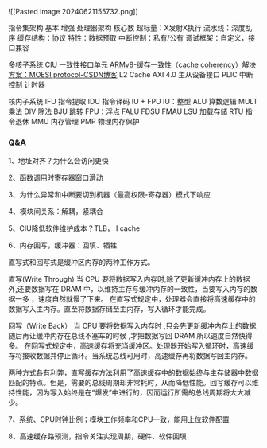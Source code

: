 ![[Pasted image 20240621155732.png]]



指令集架构
	基本
	增强
处理器架构
	核心数
	超标量：X发射X执行
	流水线：深度乱序
	缓存结构：协议
	特性：数据预取
	中断控制：私有/公有
	调试框架：自定义，接口兼容



多核子系统
	CIU 一致性接口单元 [ARMv8-缓存一致性（cache coherency）解决方案：MOESI protocol-CSDN博客](https://blog.csdn.net/luolaihua2018/article/details/129369336)
	L2 Cache
	AXI 4.0 主从设备接口
	PLIC 中断控制
	计时器

核内子系统
	IFU 指令提取
	IDU 指令译码
	IU + FPU
		IU：整型
			ALU 算数逻辑
			MULT 乘法
			DIV 除法
			BJU 跳转
		FPU：浮点
			FALU
			FDSU
			FMAU
	LSU 加载存储
	RTU 指令退休
	MMU 内存管理
	PMP 物理内存保护

### Q&A


1、地址对齐？为什么会访问更快

2、函数调用时寄存器窗口滑动 

3、为什么异常和中断要切到机器（最高权限-寄存器）模式下响应

4、模块间关系：解耦，紧耦合

5、CIU降低软件维护成本？TLB， I cache

6、内存回写，缓冲器：回填、牺牲

直写式和回写式是缓冲区内存的两种工作方式。

直写(Write Through)
	当 CPU 要将数据写入内存时,除了更新缓冲内存上的数据外,还要数据写在 DRAM 中，以维持主存与缓冲内存的一致性，当要写入内存的数据一多 ，速度自然就慢了下来。
	在直写式规定中，处理器会直接将高速缓存中的数据写入主内存。直至将数据存储至主内存，写入循环才能完成。

回写（Write Back）
	当 CPU 要将数据写入内存时 ,只会先更新缓冲内存上的数据, 随后再让缓冲内存在总线不塞车的时候 ,才把数据写回 DRAM 所以速度自然快得多。
	在回写式规定中，高速缓存将充当缓冲区。处理器开始写入循环时，高速缓存将接收数据并停止循环。当系统总线可用时，高速缓存再将数据写回主内存。

两种方式各有利弊，直写缓存方法利用了高速缓存中的数据始终与主存储器中数据匹配的特点。但是，需要的总线周期却非常耗时，从而降低性能。回写缓存可以维持性能，因为写入始终是在“爆发”中进行的，因而运行所需的总线周期将大大减少。

7、系统、CPU时钟比例；模块工作频率和CPU一致，能用上位软件配置

8、高速缓存路预测，指令关注实现周期，硬件、软件回填






